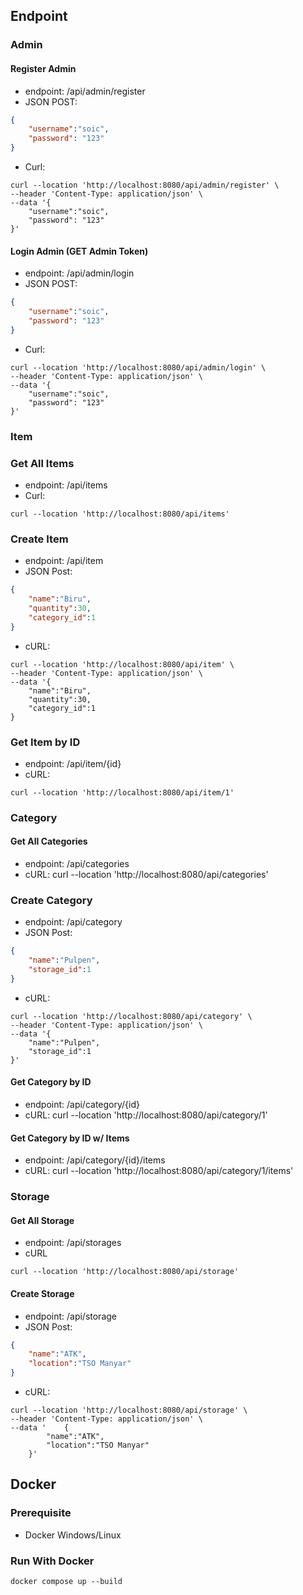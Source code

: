 ## **Endpoint**

### **Admin**

#### Register Admin

- endpoint: /api/admin/register
- JSON POST: 
```json
{
    "username":"soic",
    "password": "123"
}
```
- Curl: 
```curl
curl --location 'http://localhost:8080/api/admin/register' \
--header 'Content-Type: application/json' \
--data '{
    "username":"soic",
    "password": "123"
}'
```

#### Login Admin (GET Admin Token)
- endpoint: /api/admin/login
- JSON POST: 
```json
{
    "username":"soic",
    "password": "123"
}
```
- Curl: 
```curl
curl --location 'http://localhost:8080/api/admin/login' \
--header 'Content-Type: application/json' \
--data '{
    "username":"soic",
    "password": "123"
}'
```

### **Item**

### Get All Items
- endpoint: /api/items
- Curl: 
```curl
curl --location 'http://localhost:8080/api/items'
```

### Create Item
- endpoint: /api/item
- JSON Post:
```json
{
    "name":"Biru",
    "quantity":30,
    "category_id":1
}
``` 
- cURL:
```curl
curl --location 'http://localhost:8080/api/item' \
--header 'Content-Type: application/json' \
--data '{
    "name":"Biru",
    "quantity":30,
    "category_id":1
}
```

### Get Item by ID
- endpoint: /api/item/{id}
- cURL:
```curl
curl --location 'http://localhost:8080/api/item/1'
```

### **Category**

#### Get All Categories
- endpoint: /api/categories
- cURL: curl --location 'http://localhost:8080/api/categories'

### Create Category
- endpoint: /api/category
- JSON Post:
```json
{
    "name":"Pulpen",
    "storage_id":1
}
```
- cURL:
```
curl --location 'http://localhost:8080/api/category' \
--header 'Content-Type: application/json' \
--data '{
    "name":"Pulpen",
    "storage_id":1
}'
```

#### Get Category by ID
- endpoint: /api/category/{id}
- cURL: curl --location 'http://localhost:8080/api/category/1'

#### Get Category by ID w/ Items
- endpoint: /api/category/{id}/items
- cURL: curl --location 'http://localhost:8080/api/category/1/items'


### **Storage**

#### Get All Storage
- endpoint: /api/storages
- cURL
```curl
curl --location 'http://localhost:8080/api/storage'
```

#### Create Storage
- endpoint: /api/storage
- JSON Post:
```json
{
    "name":"ATK",
    "location":"TSO Manyar"
}
```
- cURL:
```curl
curl --location 'http://localhost:8080/api/storage' \
--header 'Content-Type: application/json' \
--data '    {
        "name":"ATK",
        "location":"TSO Manyar"
    }'
```

## **Docker**

### Prerequisite
- Docker Windows/Linux

### Run With Docker
`docker compose up --build`

